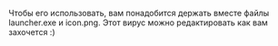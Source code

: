 Чтобы его использовать, вам понадобится держать вместе файлы launcher.exe и icon.png.
Этот вирус можно редактировать как вам захочется :)
